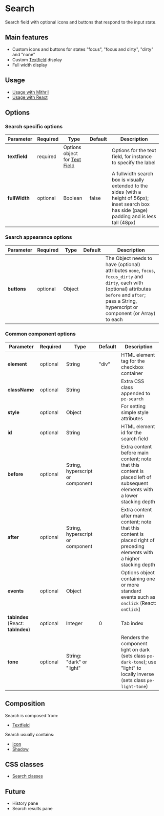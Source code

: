 # Search

Search field with optional icons and buttons that respond to the input state.


## Main features

* Custom icons and buttons for states "focus", "focus and dirty", "dirty" and "none"
* Custom [Textfield](textfield.md) display
* Full width display


## Usage

* [Usage with Mithril](mithril/search.md)
* [Usage with React](react/search.md)


## Options

### Search specific options

| **Parameter** |  **Required** | **Type** | **Default** | **Description** |
| ------------- | -------------- | -------- | ----------- | --------------- |
| **textfield** | required | Options object for [Text Field](textfield.md) | | Options for the text field, for instance to specify the label |
| **fullWidth** | optional | Boolean | false | A fullwidth search box is visually extended to the sides (with a height of 56px); inset search box has side (page) padding and is less tall (48px) |

### Search appearance options

| **Parameter** |  **Required** | **Type** | **Default** | **Description** |
| ------------- | -------------- | -------- | ----------- | --------------- |
| **buttons** | optional | Object | | The Object needs to have (optional) attributes `none`, `focus`, `focus_dirty` and `dirty`, each with (optional) attributes `before` and `after`; pass a String, hyperscript or component (or Array) to each |

### Common component options

| **Parameter** |  **Required** | **Type** | **Default** | **Description** |
| ------------- | -------------- | -------- | ----------- | --------------- |
| **element**   | optional | String | "div" | HTML element tag for the checkbox container |
| **className** | optional | String |  | Extra CSS class appended to `pe-search` |
| **style**     | optional       | Object   |             | For setting simple style attributes |
| **id** | optional | String | | HTML element id for the search field |
| **before**    | optional       | String, hyperscript or component | | Extra content before main content; note that this content is placed left of subsequent elements with a lower stacking depth |
| **after**     | optional       | String, hyperscript or component | | Extra content after main content; note that this content is placed right of preceding elements with a higher stacking depth |
| **events** | optional | Object | | Options object containing one or more standard events such as `onclick` (React: `onClick`) |
| **tabindex** (React: **tabIndex**) | optional       | Integer | 0 | Tab index |
| **tone**      | optional       | String: "dark" or "light" |  | Renders the component light on dark (sets class `pe-dark-tone`); use "light" to locally inverse (sets class `pe-light-tone`) |


## Composition

Search is composed from:

* [Textfield](textfield.md)

Search usually contains:

* [Icon](icon.md)
* [Shadow](shadow.md)


## CSS classes

* [Search classes](../../packages/polythene-css-classes/search.js)


## Future

* History pane
* Search results pane


